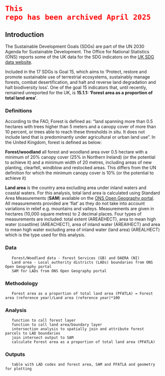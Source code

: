 # <code style="color : red">This repo has been archived April 2025</code>

## Introduction

The Sustainable Development Goals (SDGs) are part of the UN 2030 Agenda for Sustainable Development. The Office for National Statistics (ONS) reports some of the UK data for the SDG indicators on the [UK SDG data website](https://sdgdata.gov.uk/).


Included in the 17 SDGs is Goal 15, which aims to ‘Protect, restore and promote sustainable use of terrestrial ecosystems, sustainably manage forests, combat desertification, and halt and reverse land degradation and halt biodiversity loss’. One of the goal 15 indicators that, until recently, remained unreported for the UK, is **15.1.1: ‘Forest area as a proportion of total land area’**. 

### Definitions	

According to the FAO, Forest is defined as: “land spanning more than 0.5 hectares with trees higher than 5 meters and a canopy cover of more than 10 percent, or trees able to reach these thresholds in situ. It does not include land that is predominantly under agricultural or urban land use”. In the United Kingdom, forest is defined as below:

**Forest/woodland** all forest and woodland area over 0.5 hectare with a minimum of 20% canopy cover (25% in Northern Ireland) (or the potential to achieve it) and a minimum width of 20 metres, including areas of new planting, clearfell, windblow and restocked areas. This differs from the UN definition for which the minimum canopy cover is 10% (or the potential to achieve it)

**Land area**  is the country area excluding area under inland waters and coastal waters. For this analysis, total land area is calculated using Standard Area Measurements (**SAM**) available on the [ONS Open Geography portal](https://geoportal.statistics.gov.uk/search?collection=Dataset&sort=name&tags=all(PRD_SAM)). All measurements provided are ‘flat’ as they do not take into account variations in relief e.g. mountains and valleys. Measurements are given in hectares (10,000 square metres) to 2 decimal places. Four types of measurements are included: total extent (AREAEHECT), area to mean high water (coastline) (AREACHECT), area of inland water (AREAIHECT) and area to mean high water excluding area of inland water (land area) (AREALHECT) which is the type used for this analysis.

### Data
       Forest/Woodland data - Forest Services (GB) and DAERA (NI)
       Land area - Local authority districts (LADs) boundaries from ONS Open Geography portal
       SAM for LADs from ONS Open Geography portal


### Methodology
       Forest area as a proportion of total land area (PFATLA) = Forest area (reference year)/Land area (reference year)*100           

### Analysis
       function to call forest layer
       function to call land area/boundary layer
       intersection analysis to spatially join and attribute forest parcels to LAD boundaries
       join intersect output to SAM
       calculate Forest area as a proportion of total land area (PFATLA)
       
       
### Outputs
       table with LAD codes and forest area, SAM and PFATLA and geometry for plotting
       



